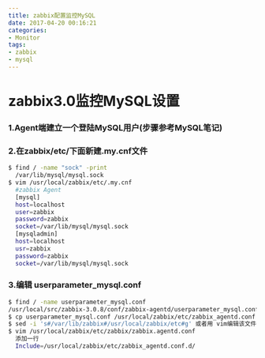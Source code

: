 ```yaml
---
title: zabbix配置监控MySQL
date: 2017-04-20 00:16:21
categories:
- Monitor
tags:
- zabbix
- mysql
---
```

<!-- more -->
# zabbix3.0监控MySQL设置

### 1.Agent端建立一个登陆MySQL用户(步骤参考MySQL笔记)

### 2.在zabbix/etc/下面新建.my.cnf文件

```bash
$ find / -name "sock" -print
  /var/lib/mysql/mysql.sock
$ vim /usr/local/zabbix/etc/.my.cnf
  #zabbix Agent
  [mysql]
  host=localhost
  user=zabbix
  password=zabbix
  socket=/var/lib/mysql/mysql.sock
  [mysqladmin]
  host=localhost
  usr=zabbix
  password=zabbix
  socket=/var/lib/mysql/mysql.sock  
```

### 3.编辑 userparameter_mysql.conf 

```bash
$ find / -name userparameter_mysql.conf
/usr/local/src/zabbix-3.0.8/conf/zabbix-agentd/userparameter_mysql.conf
$ cp userparameter_mysql.conf /usr/local/zabbix/etc/zabbix_agentd.conf.d/
$ sed -i 's#/var/lib/zabbix#/usr/local/zabbix/etc#g' 或者用 vim编辑该文件替换掉 home 目录为 .my.cnf 所在的目录
$ vim /usr/local/zabbix/etc/zabbix/zabbix.agentd.conf
  添加一行
  Include=/usr/local/zabbix/etc/zabbix_agentd.conf.d/
```

